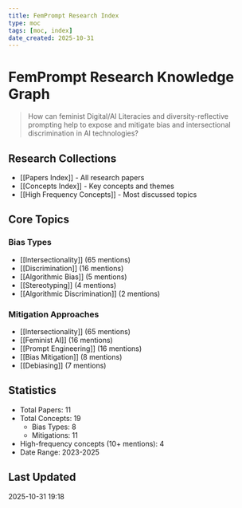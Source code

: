 ```yaml
---
title: FemPrompt Research Index
type: moc
tags: [moc, index]
date_created: 2025-10-31
---
```


# FemPrompt Research Knowledge Graph

> How can feminist Digital/AI Literacies and diversity-reflective prompting help to expose and mitigate bias and intersectional discrimination in AI technologies?

## Research Collections

- [[Papers Index]] - All research papers
- [[Concepts Index]] - Key concepts and themes
- [[High Frequency Concepts]] - Most discussed topics

## Core Topics

### Bias Types
- [[Intersectionality]] (65 mentions)
- [[Discrimination]] (16 mentions)
- [[Algorithmic Bias]] (5 mentions)
- [[Stereotyping]] (4 mentions)
- [[Algorithmic Discrimination]] (2 mentions)

### Mitigation Approaches
- [[Intersectionality]] (65 mentions)
- [[Feminist AI]] (16 mentions)
- [[Prompt Engineering]] (16 mentions)
- [[Bias Mitigation]] (8 mentions)
- [[Debiasing]] (7 mentions)

## Statistics

- Total Papers: 11
- Total Concepts: 19
  - Bias Types: 8
  - Mitigations: 11
- High-frequency concepts (10+ mentions): 4
- Date Range: 2023-2025

## Last Updated

2025-10-31 19:18

